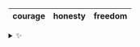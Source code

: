 | courage | honesty | freedom |
| :-----: | :-----: | :-----: |

<details>
  <summary>✨</summary>
  These words are chosen at random each day. New words will appear here tomorrow morning.
</details>